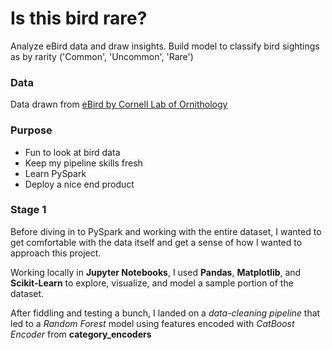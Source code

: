 # Is this bird rare?
Analyze eBird data and draw insights. Build model to classify bird sightings as by rarity ('Common', 'Uncommon', 'Rare')


### Data

Data drawn from [eBird by Cornell Lab of Ornithology](https://ebird.org/data/download)


### Purpose

* Fun to look at bird data
* Keep my pipeline skills fresh
* Learn PySpark
* Deploy a nice end product


### Stage 1

Before diving in to PySpark and working with the entire dataset, I wanted to get comfortable with the data itself and get a sense of how I wanted to approach this project. 

Working locally in **Jupyter Notebooks**, I used **Pandas**, **Matplotlib**, and **Scikit-Learn** to explore, visualize, and model a sample portion of the dataset. 

After fiddling and testing a bunch, I landed on a *data-cleaning pipeline* that led to a *Random Forest* model using features encoded with *CatBoost Encoder* from **category_encoders**


